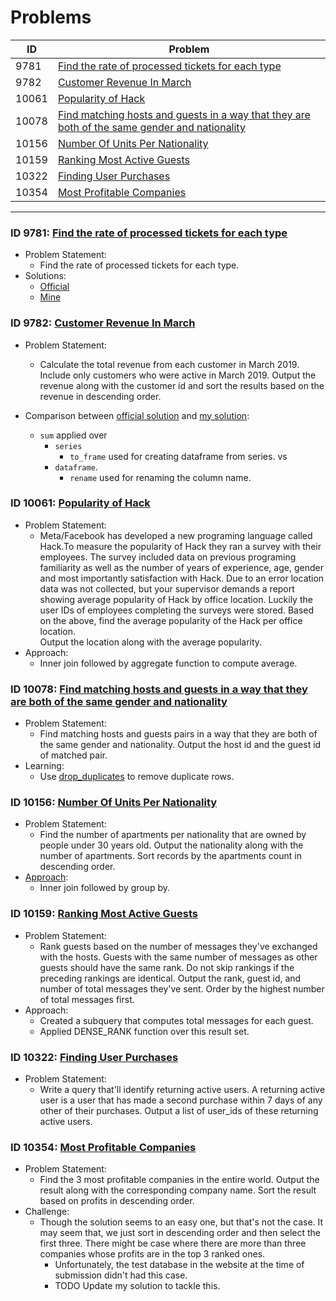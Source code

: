 # Problems

|   ID   | Problem  |
|--------|----------|
|   9781 |[Find the rate of processed tickets for each type](#id-9781-find-the-rate-of-processed-tickets-for-each-type)
|   9782 |[Customer Revenue In March](#id-9782-customer-revenue-in-march)|
|  10061 |[Popularity of Hack](#id-10061-popularity-of-hack)|
|  10078 |[Find matching hosts and guests in a way that they are both of the same gender and nationality](#id-10078-find-matching-hosts-and-guests-in-a-way-that-they-are-both-of-the-same-gender-and-nationality)
|  10156 |[Number Of Units Per Nationality](#id-10156-number-of-units-per-nationality)|
|  10159 |[Ranking Most Active Guests](#id-10159-ranking-most-active-guests)|
|  10322 |[Finding User Purchases](#id-10322-finding-user-purchases)|
|  10354 |[Most Profitable Companies](#id-10354-most-profitable-companies)|

-------------------------------------------------------------

### ID 9781: [Find the rate of processed tickets for each type](https://platform.stratascratch.com/coding/9781-find-the-rate-of-processed-tickets-for-each-type?code_type=1)
- Problem Statement:
    - Find the rate of processed tickets for each type.
- Solutions:
    - [Official](../src/sql/rate_processed_tickets_each_type_official_solution.sql)
    - [Mine](../src/sql/ranking_most_active_guests.sql)

### ID 9782: [Customer Revenue In March](https://platform.stratascratch.com/coding/9782-customer-revenue-in-march?code_type=2)
- Problem Statement:
    - Calculate the total revenue from each customer in March 2019. Include only customers who were active in March 2019.
    Output the revenue along with the customer id and sort the results based on the revenue in descending order.

- Comparison between [official solution](../src/python/customer_revenue_march_official_solution.py) and [my solution](../src/python/customer_revenue_march.py):
    - ```sum``` applied over
        - ```series```
            - ```to_frame``` used for creating dataframe from series.
          vs 
        - ```dataframe```.
            - ```rename``` used for renaming the column name.

### ID 10061: [Popularity of Hack](https://platform.stratascratch.com/coding/10061-popularity-of-hack?code_type=1)
- Problem Statement:
    - Meta/Facebook has developed a new programing language called Hack.To measure the popularity of Hack they ran a survey with their employees. The survey included data on previous programing familiarity as well as the number of years of experience, age, gender and most importantly satisfaction with Hack. Due to an error location data was not collected, but your supervisor demands a report showing average popularity of Hack by office location. Luckily the user IDs of employees completing the surveys were stored.
    Based on the above, find the average popularity of the Hack per office location.  
    Output the location along with the average popularity.
- Approach:
    - Inner join followed by aggregate function to compute average.

### ID 10078: [Find matching hosts and guests in a way that they are both of the same gender and nationality](https://platform.stratascratch.com/coding/10078-find-matching-hosts-and-guests-in-a-way-that-they-are-both-of-the-same-gender-and-nationality?code_type=1)
- Problem Statement:
    - Find matching hosts and guests pairs in a way that they are both of the same gender and nationality.
Output the host id and the guest id of matched pair.
- Learning:
    - Use [drop_duplicates](../notes/README.md#unique-over-multiple-columns) to remove duplicate rows.

### ID 10156: [Number Of Units Per Nationality](https://platform.stratascratch.com/coding/10156-number-of-units-per-nationality?code_type=1)
- Problem Statement:
    - Find the number of apartments per nationality that are owned by people under 30 years old. Output the nationality along with the number of apartments. Sort records by the apartments count in descending order.
- [Approach](../src/sql/units_per_nationality.sql):
    - Inner join followed by group by.

### ID 10159: [Ranking Most Active Guests](https://platform.stratascratch.com/coding/10159-ranking-most-active-guests?code_type=1)
- Problem Statement:
    - Rank guests based on the number of messages they've exchanged with the hosts. Guests with the same number of messages as other guests should have the same rank. Do not skip rankings if the preceding rankings are identical.
Output the rank, guest id, and number of total messages they've sent. Order by the highest number of total messages first.
- Approach:
    - Created a subquery that computes total messages for each guest.
    - Applied DENSE_RANK function over this result set.

### ID 10322: [Finding User Purchases](https://platform.stratascratch.com/coding/10322-finding-user-purchases?code_type=2)
- Problem Statement:
    - Write a query that'll identify returning active users. A returning active user is a user that has made a second purchase within 7 days of any other of their purchases. Output a list of user_ids of these returning active users.

### ID 10354: [Most Profitable Companies](https://platform.stratascratch.com/coding/10354-most-profitable-companies?code_type=1)
- Problem Statement:
    - Find the 3 most profitable companies in the entire world.
Output the result along with the corresponding company name.
Sort the result based on profits in descending order.
- Challenge:
    - Though the solution seems to an easy one, but that's not the case. It may seem that, we just sort in descending order and then select the first three. There might be case where there are more than three companies whose profits are in the top 3 ranked ones.
        - Unfortunately, the test database in the website at the time of submission didn't had this case.
        - TODO Update my solution to tackle this.
